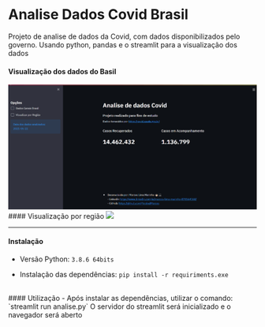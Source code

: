 # Analise Dados Covid Brasil
Projeto de analise de dados da Covid, com dados disponibilizados pelo governo. Usando python, pandas e o streamlit para a visualização dos dados
<br>
#### Visualização dos dados do Basil
<img src='images_readme/g_dados_gerais.gif'>
<br>
#### Visualização por região
<img src='images_readme/g_dados_regiao.gif'>
<br>

---

#### Instalação
- Versão Python: `3.8.6 64bits`

- Instalação das dependências: `pip install -r requiriments.exe`
<br>
#### Utilização
- Após instalar as dependências, utilizar o comando: `streamlit run analise.py`
	O servidor do streamlit será inicializado e o navegador será aberto
